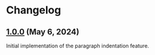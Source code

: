 Changelog
=========

## [1.0.0](https://github.com/lawmatics/ckeditor5-paragraph-indent/tree/v1.0.0) (May 6, 2024)

Initial implementation of the paragraph indentation feature.
